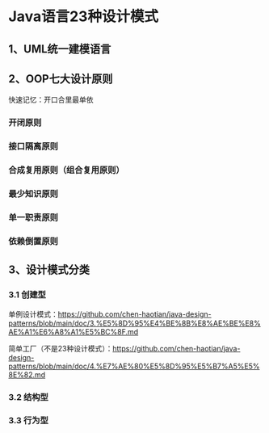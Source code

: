 # Java语言23种设计模式

## 1、UML统一建模语言

## 2、OOP七大设计原则

快速记忆：开口合里最单依

### 开闭原则

### 接口隔离原则

### 合成复用原则（组合复用原则）

### 最少知识原则

### 单一职责原则

### 依赖倒置原则

## 3、设计模式分类

### 3.1 创建型

单例设计模式：https://github.com/chen-haotian/java-design-patterns/blob/main/doc/3.%E5%8D%95%E4%BE%8B%E8%AE%BE%E8%AE%A1%E6%A8%A1%E5%BC%8F.md

简单工厂（不是23种设计模式）：https://github.com/chen-haotian/java-design-patterns/blob/main/doc/4.%E7%AE%80%E5%8D%95%E5%B7%A5%E5%8E%82.md

### 3.2 结构型

### 3.3 行为型